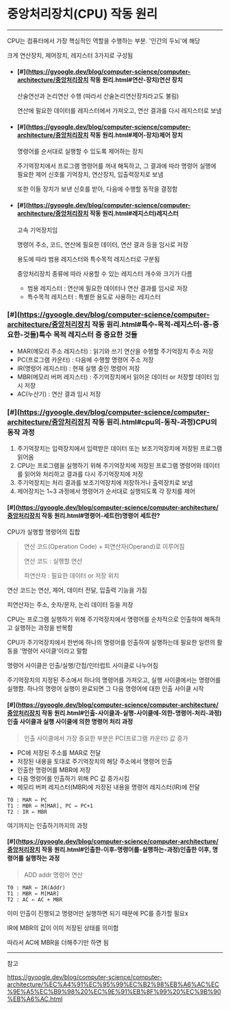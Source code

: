 # 중앙처리장치(CPU) 작동 원리

------



CPU는 컴퓨터에서 가장 핵심적인 역할을 수행하는 부분. '인간의 두뇌'에 해당

크게 연산장치, 제어장치, 레지스터 3가지로 구성됨

- #### [#](https://gyoogle.dev/blog/computer-science/computer-architecture/중앙처리장치 작동 원리.html#연산-장치)연산 장치

  산술연산과 논리연산 수행 (따라서 산술논리연산장치라고도 불림)

  연산에 필요한 데이터를 레지스터에서 가져오고, 연산 결과를 다시 레지스터로 보냄

- #### [#](https://gyoogle.dev/blog/computer-science/computer-architecture/중앙처리장치 작동 원리.html#제어-장치)제어 장치

  명령어를 순서대로 실행할 수 있도록 제어하는 장치

  주기억장치에서 프로그램 명령어를 꺼내 해독하고, 그 결과에 따라 명령어 실행에 필요한 제어 신호를 기억장치, 연산장치, 입출력장치로 보냄

  또한 이들 장치가 보낸 신호를 받아, 다음에 수행할 동작을 결정함

- #### [#](https://gyoogle.dev/blog/computer-science/computer-architecture/중앙처리장치 작동 원리.html#레지스터)레지스터

  고속 기억장치임

  명령어 주소, 코드, 연산에 필요한 데이터, 연산 결과 등을 임시로 저장

  용도에 따라 범용 레지스터와 특수목적 레지스터로 구분됨

  중앙처리장치 종류에 따라 사용할 수 있는 레지스터 개수와 크기가 다름

  - 범용 레지스터 : 연산에 필요한 데이터나 연산 결과를 임시로 저장
  - 특수목적 레지스터 : 특별한 용도로 사용하는 레지스터

### [#](https://gyoogle.dev/blog/computer-science/computer-architecture/중앙처리장치 작동 원리.html#특수-목적-레지스터-중-중요한-것들)특수 목적 레지스터 중 중요한 것들

- MAR(메모리 주소 레지스터) : 읽기와 쓰기 연산을 수행할 주기억장치 주소 저장
- PC(프로그램 카운터) : 다음에 수행할 명령어 주소 저장
- IR(명령어 레지스터) : 현재 실행 중인 명령어 저장
- MBR(메모리 버퍼 레지스터) : 주기억장치에서 읽어온 데이터 or 저장할 데이터 임시 저장
- AC(누산기) : 연산 결과 임시 저장

### [#](https://gyoogle.dev/blog/computer-science/computer-architecture/중앙처리장치 작동 원리.html#cpu의-동작-과정)CPU의 동작 과정

1. 주기억장치는 입력장치에서 입력받은 데이터 또는 보조기억장치에 저장된 프로그램 읽어옴
2. CPU는 프로그램을 실행하기 위해 주기억장치에 저장된 프로그램 명령어와 데이터를 읽어와 처리하고 결과를 다시 주기억장치에 저장
3. 주기억장치는 처리 결과를 보조기억장치에 저장하거나 출력장치로 보냄
4. 제어장치는 1~3 과정에서 명령어가 순서대로 실행되도록 각 장치를 제어

#### [#](https://gyoogle.dev/blog/computer-science/computer-architecture/중앙처리장치 작동 원리.html#명령어-세트란)명령어 세트란?

CPU가 실행할 명령어의 집합

> 연산 코드(Operation Code) + 피연산자(Operand)로 이루어짐
>
> 연산 코드 : 실행할 연산
>
> 피연산자 : 필요한 데이터 or 저장 위치

연산 코드는 연산, 제어, 데이터 전달, 입출력 기능을 가짐

피연산자는 주소, 숫자/문자, 논리 데이터 등을 저장

CPU는 프로그램 실행하기 위해 주기억장치에서 명령어를 순차적으로 인출하여 해독하고 실행하는 과정을 반복함

CPU가 주기억장치에서 한번에 하나의 명령어를 인출하여 실행하는데 필요한 일련의 활동을 '명령어 사이클'이라고 말함

명령어 사이클은 인출/실행/간접/인터럽트 사이클로 나누어짐

주기억장치의 지정된 주소에서 하나의 명령어를 가져오고, 실행 사이클에서는 명령어를 실행함. 하나의 명령어 실행이 완료되면 그 다음 명령어에 대한 인출 사이클 시작

#### [#](https://gyoogle.dev/blog/computer-science/computer-architecture/중앙처리장치 작동 원리.html#인출-사이클과-실행-사이클에-의한-명령어-처리-과정)인출 사이클과 실행 사이클에 의한 명령어 처리 과정

> 인출 사이클에서 가장 중요한 부분은 PC(프로그램 카운터) 값 증가

- PC에 저장된 주소를 MAR로 전달
- 저장된 내용을 토대로 주기억장치의 해당 주소에서 명령어 인출
- 인출한 명령어를 MBR에 저장
- 다음 명령어를 인출하기 위해 PC 값 증가시킴
- 메모리 버퍼 레지스터(MBR)에 저장된 내용을 명령어 레지스터(IR)에 전달

```text
T0 : MAR ← PC
T1 : MBR ← M[MAR], PC ← PC+1
T2 : IR ← MBR
```

여기까지는 인출하기까지의 과정

#### [#](https://gyoogle.dev/blog/computer-science/computer-architecture/중앙처리장치 작동 원리.html#인출한-이후-명령어를-실행하는-과정)인출한 이후, 명령어를 실행하는 과정

> ADD addr 명령어 연산

```text
T0 : MAR ← IR(Addr)
T1 : MBR ← M[MAR]
T2 : AC ← AC + MBR
```

이미 인출이 진행되고 명령어만 실행하면 되기 때문에 PC를 증가할 필요x

IR에 MBR의 값이 이미 저장된 상태를 의미함

따라서 AC에 MBR을 더해주기만 하면 됨





---

참고

https://gyoogle.dev/blog/computer-science/computer-architecture/%EC%A4%91%EC%95%99%EC%B2%98%EB%A6%AC%EC%9E%A5%EC%B9%98%20%EC%9E%91%EB%8F%99%20%EC%9B%90%EB%A6%AC.html